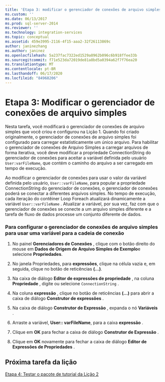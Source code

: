 ```yaml
---
title: 'Etapa 3: modificar o gerenciador de conexões de arquivo simples | Microsoft Docs'
ms.custom: ''
ms.date: 06/13/2017
ms.prod: sql-server-2014
ms.reviewer: ''
ms.technology: integration-services
ms.topic: conceptual
ms.assetid: 459e3995-2116-4f15-aaa2-32f26113869c
author: janinezhang
ms.author: janinez
ms.openlocfilehash: 5a237fac7322ed1529a8962b096c6b918ffee33b
ms.sourcegitcommit: f71e523da72019de81a8bd5a0394a62f7f76ea20
ms.translationtype: MT
ms.contentlocale: pt-BR
ms.lasthandoff: 06/17/2020
ms.locfileid: "84968206"
---
```

# <a name="step-3-modifying-the-flat-file-connection-manager"></a>Etapa 3: Modificar o gerenciador de conexões de arquivo simples
  Nesta tarefa, você modificará o gerenciador de conexões de arquivo simples que você criou e configurou na Lição 1. Quando foi criado originalmente, o gerenciador de conexões de arquivo simples foi configurado para carregar estatisticamente um único arquivo. Para habilitar o gerenciador de conexões de Arquivo Simples a carregar arquivos de forma iterativa, você deve modificar a propriedade ConnectionString do gerenciador de conexões para aceitar a variável definida pelo usuário `User:varFileName`, que contém o caminho do arquivo a ser carregado em tempo de execução.  
  
 Ao modificar o gerenciador de conexões para usar o valor da variável definida pelo usuário, `User::varFileName`, para popular a propriedade ConnectionString do gerenciador de conexões, o gerenciador de conexões poderá se conectar a diferentes arquivos simples. No tempo de execução, cada iteração do contêiner Loop Foreach atualizará dinamicamente a variável `User::varFileName` . Atualizar a variável, por sua vez, faz com que o gerenciador de conexões se conecte a um arquivo simples diferente e a tarefa de fluxo de dados processe um conjunto diferente de dados.  
  
### <a name="to-configure-the-flat-file-connection-manager-to-use-a-variable-for-the-connection-string"></a>Para configurar o gerenciador de conexões de arquivo simples para usar uma variável para a cadeia de conexão  
  
1.  No painel **Gerenciadores de Conexões** , clique com o botão direito do mouse em **Dados de Origem de Arquivo Simples de Exemplo**e selecione **Propriedades**.  
  
2.  No janela Propriedades, para **expressões**, clique na célula vazia e, em seguida, clique no botão de reticências **(...)**.  
  
3.  Na caixa de diálogo **Editor de expressões de propriedade** , na coluna **Propriedade** , digite ou selecione `ConnectionString` .  
  
4.  Na coluna **expressão** , clique no botão de reticências **(...)** para abrir a caixa de diálogo **Construtor de expressões** .  
  
5.  Na caixa de diálogo **Construtor de Expressão** , expanda o nó **Variáveis** .  
  
6.  Arraste a variável, **User:: varFileName**, para a caixa **expressão** .  
  
7.  Clique em **OK** para fechar a caixa de diálogo **Construtor de Expressão** .  
  
8.  Clique em **OK** novamente para fechar a caixa de diálogo **Editor de Expressões de Propriedades** .  
  
## <a name="next-lesson-task"></a>Próxima tarefa da lição  
 [Etapa 4: Testar o pacote de tutorial da Lição 2](../integration-services/lesson-2-4-testing-the-lesson-2-tutorial-package.md)  
  
  
